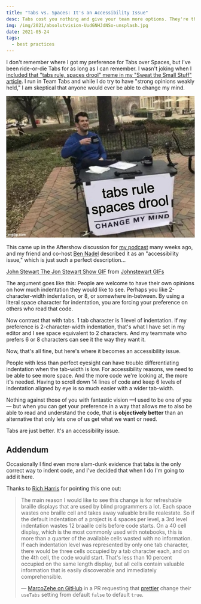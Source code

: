```yaml
---
title: "Tabs vs. Spaces: It's an Accessibility Issue"
desc: Tabs cost you nothing and give your team more options. They're the more accessible choice.
img: /img/2021/absolutvision-UudGNHJdNSo-unsplash.jpg
date: 2021-05-24
tags:
  - best practices
---
```


I don't remember where I got my preference for Tabs over Spaces, but I've been ride-or-die Tabs for as long as I can remember. I wasn't joking when I [included that "tabs rule, spaces drool" meme in my "Sweat the Small Stuff" article](/blog/2021/sweat-the-small-stuff/). I run in Team Tabs and while I do try to have "strong opinions weakly held," I am skeptical that anyone would ever be able to change my mind.

![Once again for the people in the back: Tabs rule, spaces drool. Change my mind.](/img/2021/tabs-rule.jpg)

This came up in the Aftershow discussion for [my podcast](https://workingcode.dev) many weeks ago, and my friend and co-host [Ben Nadel](https://www.bennadel.com) described it as an "accessibility issue," which is just such a perfect description...

<div style="max-width: 37.5em;">
<div class="tenor-gif-embed" data-postid="16446354" data-share-method="host" data-width="100%" data-aspect-ratio="1.7785714285714287"><a href="https://tenor.com/view/john-stewart-the-jon-stewart-show-kiss-chef-kiss-perfetto-gif-16446354">John Stewart The Jon Stewart Show GIF</a> from <a href="https://tenor.com/search/johnstewart-gifs">Johnstewart GIFs</a></div><script type="text/javascript" async src="https://tenor.com/embed.js"></script>
</div>

The argument goes like this: People are welcome to have their own opinions on how much indentation they would like to see. Perhaps you like 2-character-width indentation, or 8, or somewhere in-between. By using a literal space character for indentation, you are forcing your preference on others who read that code.

Now contrast that with tabs. 1 tab character is 1 level of indentation. If my preference is 2-character-width indentation, that's what I have set in my editor and I see space equivalent to 2 characters. And my teammate who prefers 6 or 8 characters can see it the way they want it.

Now, that's all fine, but here's where it becomes an accessibility issue.

People with less than perfect eyesight can have trouble differentiating indentation when the tab-width is low. For accessibility reasons, we need to be able to see more space. And the more code we're looking at, the more it's needed. Having to scroll down 14 lines of code and keep 6 levels of indentation aligned by eye is so much easier with a wider tab-width.

Nothing against those of you with fantastic vision —I used to be one of you— but when you can get your preference in a way that allows me to also be able to read and understand the code, that is **objectively better** than an alternative that only lets one of us get what we want or need.

Tabs are just better. It's an accessibility issue.

## Addendum

Occasionally I find even more slam-dunk evidence that tabs is the only correct way to indent code, and I've decided that when I do I'm going to add it here.

Thanks to [Rich Harris](https://twitter.com/Rich_Harris/status/1541761871585464323) for pointing this one out:

> The main reason I would like to see this change is for refreshable braille displays that are used by blind programmers a lot. Each space wastes one braille cell and takes away valuable braille realestate. So if the default indentation of a project is 4 spaces per level, a 3rd level indentation wastes 12 braaille cells before code starts. On a 40 cell display, which is the most commonly used with notebooks, this is more than a quarter of the available cells wasted with no information. If each indentation level was represented by only one tab character, there would be three cells occupied by a tab character each, and on the 4th cell, the code would start. That's less than 10 percent occupied on the same length display, but all cells contain valuable information that is easily discoverable and immediately comprehensible.
>
> &mdash; [MarcoZehe on GitHub](https://github.com/prettier/prettier/issues/7475#issuecomment-668544890) in a PR requesting that [prettier]() change their `useTabs` setting from default `false` to default `true`.
